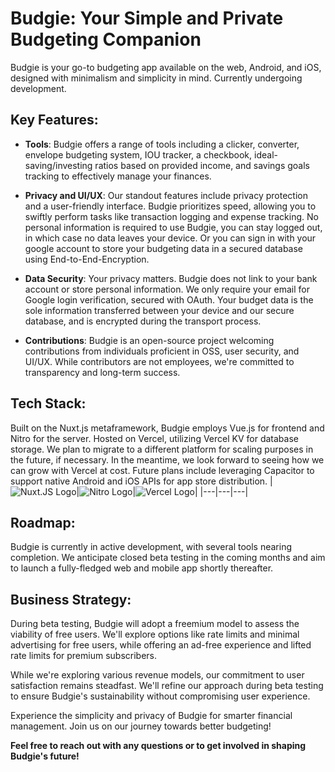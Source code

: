 # Budgie: Your Simple and Private Budgeting Companion

Budgie is your go-to budgeting app available on the web, Android, and iOS, designed with minimalism and simplicity in mind. Currently undergoing development.

## Key Features:
- **Tools**: Budgie offers a range of tools including a clicker, converter, envelope budgeting system, IOU tracker, a checkbook, ideal-saving/investing ratios based on provided income, and savings goals tracking to effectively manage your finances.

- **Privacy and UI/UX**: Our standout features include privacy protection and a user-friendly interface. Budgie prioritizes speed, allowing you to swiftly perform tasks like transaction logging and expense tracking. No personal information is required to use Budgie, you can stay logged out, in which case no data leaves your device. Or you can sign in with your google account to store your budgeting data in a secured database using End-to-End-Encryption.

- **Data Security**: Your privacy matters. Budgie does not link to your bank account or store personal information. We only require your email for Google login verification, secured with OAuth. Your budget data is the sole information transferred between your device and our secure database, and is encrypted during the transport process.

- **Contributions**: Budgie is an open-source project welcoming contributions from individuals proficient in OSS, user security, and UI/UX. While contributors are not employees, we're committed to transparency and long-term success.

## Tech Stack:
Built on the Nuxt.js metaframework, Budgie employs Vue.js for frontend and Nitro for the server.
Hosted on Vercel, utilizing Vercel KV for database storage. We plan to migrate to a different platform for scaling purposes in the future, if necessary. In the meantime, we look forward to seeing how we can grow with Vercel at cost.
Future plans include leveraging Capacitor to support native Android and iOS APIs for app store distribution.
|![Nuxt.JS Logo](https://www.webnoob.dev/img/og/getting-started-with-nuxt.jpg)|![Nitro Logo](https://github.com/unjs/nitro/raw/main/docs/public/cover.png)|![Vercel Logo](https://repository-images.githubusercontent.com/659798237/9a6acdfe-6f48-47a7-9420-08047878569c)|
|---|---|---|

## Roadmap:
Budgie is currently in active development, with several tools nearing completion. We anticipate closed beta testing in the coming months and aim to launch a fully-fledged web and mobile app shortly thereafter.

## Business Strategy:
During beta testing, Budgie will adopt a freemium model to assess the viability of free users. We'll explore options like rate limits and minimal advertising for free users, while offering an ad-free experience and lifted rate limits for premium subscribers.

While we're exploring various revenue models, our commitment to user satisfaction remains steadfast. We'll refine our approach during beta testing to ensure Budgie's sustainability without compromising user experience.

Experience the simplicity and privacy of Budgie for smarter financial management. Join us on our journey towards better budgeting!

**Feel free to reach out with any questions or to get involved in shaping Budgie's future!**
